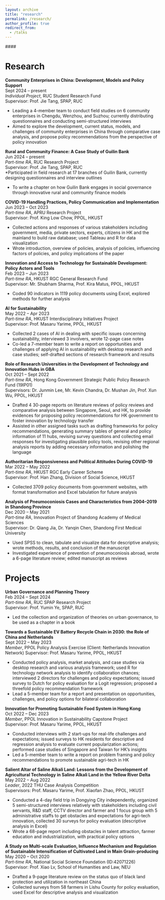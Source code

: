 ```yaml
---
layout: archive
title: "research"
permalink: /research/
author_profile: true
redirect_from:
  - /talks
---
```

####<p align="right">

Research
=

**Community Enterprises in China: Development, Models and Policy Support** <br>
Sept 2024 – present <br>
*Individual Project*, RUC Student Research Fund <br>
Supervisor: Prof. Jie Tang, SPAP, RUC <br>
* Leading a 4-member team to conduct field studies on 6 community enterprises in Chengdu, Wenzhou, and Suzhou; currently distributing questionnaires and conducting semi-structured interviews
* Aimed to explore the development, current status, models, and challenges of community enterprises in China through comparative case analysis, and propose policy recommendations from the perspective of policy innovation

**Rural and Community Finance: A Case Study of Guilin Bank** <br>
Jun 2024 – present<br>
*Part-time RA*, RUC Research Project <br>
Supervisor: Prof. Jie Tang, SPAP, RUC <br>
*Participated in field research at 17 branches of Guilin Bank, currently designing questionnaires and interview outlines
* To write a chapter on how Guilin Bank engages in social governance through innovative rural and community finance models

**COVID-19 Handling Practices, Policy Communication and Implementation** <br>
Jun 2023 – Oct 2023 <br>
*Part-time RA*, APRU Research Project <br>
Supervisor: Prof. King Low Chow, PPOL, HKUST <br>
* Collected actions and responses of various stakeholders including government, media, private sectors, experts, citizens in HK and the mainland to build raw database; used Tableau and R for data visualization
* Wrote introduction, overview of policies, analysis of policies, influencing factors of policies, and policy implications of the paper

**Innovation and Access to Technology for Sustainable Development: Policy Actors and Tools** <br>
Feb 2023 – Jun 2023 <br>
*Part-time RA*, HKUST RGC General Research Fund <br>
Supervisor: Mr. Shubham Sharma, Prof. Kira Matus, PPOL, HKUST <br>
* Coded 90 indicators in 1119 policy documents using Excel, explored methods for further analysis

**AI for Sustainability** <br>
May 2022 – Apr 2023 <br>
*Part-time RA*, HKUST Interdisciplinary Initiatives Project <br>
Supervisor: Prof. Masaru Yarime, PPOL, HKUST <br>
* Collected 2 cases of AI in dealing with specific issues concerning sustainability, interviewed 3 involvers, wrote 12-page case notes
* Co-led a 7-member team to write a report on opportunities and challenges of applying AI in sustainability with desktop research and case studies; self-drafted sections of research framework and results

**Role of Research Universities in the Development of Technology and Innovation Hubs in GBA** <br>
Oct 2021 – Sept 2022 <br>
*Part-time RA*, Hong Kong Government Strategic Public Policy Research Fund (19IP01) <br>
Supervisors: Dr. Junmin Lee, Mr. Kevin Chandra, Dr. Mushan Jin, Prof. Xun Wu, PPOL, HKUST <br>
* Drafted 4 30-page reports on literature reviews of policy reviews and comparative analysis between Singapore, Seoul, and HK, to provide evidences for proposing policy recommendations for HK government to foster innovation by technology transfer
* Assisted in other assigned tasks such as drafting frameworks for policy recommendations, generating summary tables of general and policy information of 11 hubs, revising survey questions and collecting email responses for investigating plausible policy tools, revising other regional analysis reports by adding necessary information and polishing the language

**Authoritarian Responsiveness and Political Attitudes During COVID-19** <br>
Mar 2022 – May 2022 <br>
*Part-time RA*, HKUST RGC Early Career Scheme <br>
Supervisor: Prof. Han Zhang, Division of Social Science, HKUST <br>
* Collected 3709 policy documents from government websites, with format transformation and Excel tabulation for future analysis

**Analysis of Pneumoconiosis Cases and Characteristics from 2004–2019 in Shandong Province** <br>
Dec 2020 – May 2021 <br>
*Part-time RA*, Innovation Project of Shandong Academy of Medical Sciences <br>
Supervisor: Dr. Qiang Jia, Dr. Yanqin Chen, Shandong First Medical University <br>
* Used SPSS to clean, tabulate and visualize data for descriptive analysis; wrote methods, results, and conclusion of the manuscript
* Investigated experience of prevention of pneumoconiosis abroad, wrote a 6-page literature review; edited manuscript as reviews

Projects
=

**Urban Governance and Planning Theory** <br>
Feb 2024 – Sept 2024 <br>
*Part-time RA*, RUC SPAP Research Project <br>
Supervisor: Prof. Yumin Ye, SPAP, RUC <br>
* Led the collection and organization of theories on urban governance, to be used as a chapter in a book

**Towards a Sustainable EV Battery Recycle Chain in 2030: the Role of China and Netherlands** <br>
Sept 2022 – May 2023 <br>
*Member*, PPOL Policy Analysis Exercise (Client: Netherlands Innovation Network) 
Supervisor: Prof. Masaru Yarime, PPOL, HKUST <br>
* Conducted policy analysis, market analysis, and case studies via desktop research and various analysis framework; used R for technology network analysis to identify collaboration chances; interviewed 2 directors for challenges and policy expectations; issued survey to Dutch for policy evaluation for a Logit regression; proposed a threefold policy recommendation framework
* Lead a 5-member team for a report and presentation on opportunities, challenges, and policy options for bilateral collaboration

**Innovation for Promoting Sustainable Food System in Hong Kong** <br>
Oct 2022 – Dec 2023 <br>
*Member*, PPOL Innovation in Sustainability Capstone Project <br>
Supervisor: Prof. Masaru Yarime, PPOL, HKUST <br>
* Conducted interviews with 2 start-ups for real-life challenges and expectations; issued surveys to HK residents for descriptive and regression analysis to evaluate current popularization actions; performed case studies of Singapore and Taiwan for HK’s insights
* Led a 5-member team to write a report on problem framing and policy recommendations to promote sustainable agri-tech in HK

**Salient Altar of Saline Alkali Land: Lessons from the Development of Agricultural Technology in Saline Alkali Land in the Yellow River Delta** <br>
May 2022 – Aug 2022 <br>
*Leader*, 2022 THU Case Analysis Competition<br>
Supervisors: Prof. Masaru Yarime, Prof. Xiaofan Zhao, PPOL, HKUST <br>
* Conducted a 4-day field trip in Dongying City independently, organized 5 semi-structured interviews relatively with stakeholders including civil servants, R&D staff, CCTV director and farmer and 1 focus group with 5 administrative staffs to get obstacles and expectations for agri-tech innovation, collected 30 surveys for policy evaluation (descriptive analysis in Excel)
* Wrote a 68-page report including obstacles in talent attraction, farmer education and industrialization, with practical policy options

**A Study on Multi-scale Evaluation, Influence Mechanism and Regulation of Sustainable Intensification of Cultivated Land in Main Grain-producing** <br>
May 2020 – Oct 2020 <br>
*Part-time RA*, National Social Science Foundation (ID:42071226) <br>
Supervisor: Prof. Xiao Lv, School of Humanities and Law, NEU <br>
* Drafted a 9-page literature review on the status quo of black land protection and utilization in northeast China
* Collected surveys from 58 farmers in Lishu County for policy evaluation, used Excel for descriptive analysis and visualization
